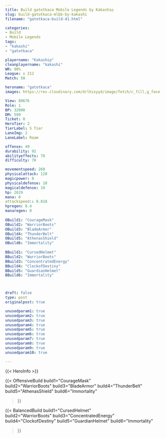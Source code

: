 ```yaml
---
title: Build gatotkaca Mobile Legends by Kakashiღ
slug: build-gatotkaca-mlbb-by-kakashi
filename: "gatotkaca-build-41.html"

categories: 
- Build 
- Mobile Legends
tags: 
- "kakashi"
- "gatotkaca"

playername: "Kakashiღ"
cleanplayername: "kakashi"
WR: 90%
League: x 212
Match: 50 

heroname: "gatotkaca"
images: https://res.cloudinary.com/drlhixyyd/image/fetch/c_fill,g_face,f_auto/https://cdn2-build.mobagenie.my.id/p/images/banner/full/gatotkaca.jpg

View: 88676 
Role: 1 
BP: 32000
DM: 599 
Ticket: 0 
HeroTier: 2 
TierLabel: S Tier 
LaneImg: 2
LaneLabel: Roam

offense: 49 
durability: 92 
abilityeffects: 70 
difficulty: 70 

movementspeed: 260
physicalattack: 120
magicpower: 0
physicaldefense: 10
magicaldefense: 10
hp: 2629
mana: 0
attackspeed:: 0.818
hpregen: 8.4
manaregen: 0
 
OBuild1: "CourageMask"  
OBuild2: "WarriorBoots" 
OBuild3: "BladeArmor" 
OBuild4: "ThunderBelt" 
OBuild5: "AthenasShield" 
OBuild6: "Immortality" 
 
BBuild1: "CursedHelmet"  
BBuild2: "WarriorBoots" 
BBuild3: "ConcentratedEnergy" 
BBuild4: "ClockofDestiny" 
BBuild5: "GuardianHelmet" 
BBuild6: "Immortality"



draft: false
type: post
originalpost: true

unusedparam1: true
unusedparam2: true
unusedparam3: true
unusedparam4: true
unusedparam5: true
unusedparam6: true
unusedparam7: true
unusedparam8: true
unusedparam9: true
unusedparam10: true

---
```


{{< HeroInfo >}} 

{{< OffensiveBuild 
build1="CourageMask"  
build2="WarriorBoots" 
build3="BladeArmor" 
build4="ThunderBelt" 
build5="AthenasShield" 
build6="Immortality" 
 >}} 

{{< BalancedBuild 
build1="CursedHelmet"  
build2="WarriorBoots" 
build3="ConcentratedEnergy" 
build4="ClockofDestiny" 
build5="GuardianHelmet" 
build6="Immortality" 
 >}}

